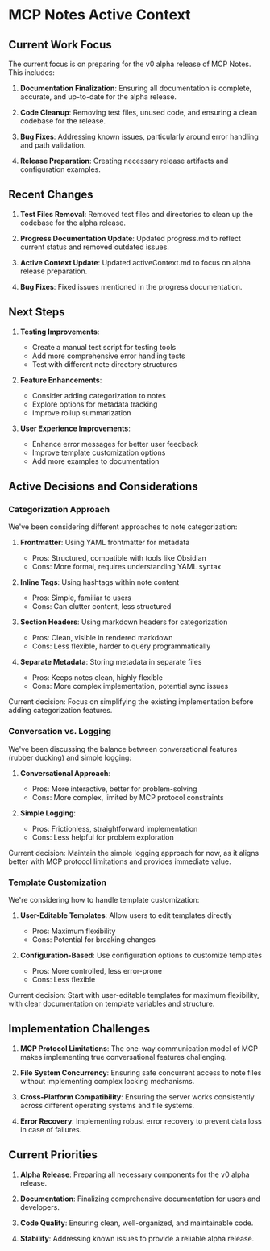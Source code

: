 # MCP Notes Active Context

## Current Work Focus

The current focus is on preparing for the v0 alpha release of MCP Notes. This includes:

1. **Documentation Finalization**: Ensuring all documentation is complete, accurate, and up-to-date for the alpha release.

2. **Code Cleanup**: Removing test files, unused code, and ensuring a clean codebase for the release.

3. **Bug Fixes**: Addressing known issues, particularly around error handling and path validation.

4. **Release Preparation**: Creating necessary release artifacts and configuration examples.

## Recent Changes

1. **Test Files Removal**: Removed test files and directories to clean up the codebase for the alpha release.

2. **Progress Documentation Update**: Updated progress.md to reflect current status and removed outdated issues.

3. **Active Context Update**: Updated activeContext.md to focus on alpha release preparation.

4. **Bug Fixes**: Fixed issues mentioned in the progress documentation.

## Next Steps

1. **Testing Improvements**:
   - Create a manual test script for testing tools
   - Add more comprehensive error handling tests
   - Test with different note directory structures

2. **Feature Enhancements**:
   - Consider adding categorization to notes
   - Explore options for metadata tracking
   - Improve rollup summarization

3. **User Experience Improvements**:
   - Enhance error messages for better user feedback
   - Improve template customization options
   - Add more examples to documentation

## Active Decisions and Considerations

### Categorization Approach

We've been considering different approaches to note categorization:

1. **Frontmatter**: Using YAML frontmatter for metadata
   - Pros: Structured, compatible with tools like Obsidian
   - Cons: More formal, requires understanding YAML syntax

2. **Inline Tags**: Using hashtags within note content
   - Pros: Simple, familiar to users
   - Cons: Can clutter content, less structured

3. **Section Headers**: Using markdown headers for categorization
   - Pros: Clean, visible in rendered markdown
   - Cons: Less flexible, harder to query programmatically

4. **Separate Metadata**: Storing metadata in separate files
   - Pros: Keeps notes clean, highly flexible
   - Cons: More complex implementation, potential sync issues

Current decision: Focus on simplifying the existing implementation before adding categorization features.

### Conversation vs. Logging

We've been discussing the balance between conversational features (rubber ducking) and simple logging:

1. **Conversational Approach**:
   - Pros: More interactive, better for problem-solving
   - Cons: More complex, limited by MCP protocol constraints

2. **Simple Logging**:
   - Pros: Frictionless, straightforward implementation
   - Cons: Less helpful for problem exploration

Current decision: Maintain the simple logging approach for now, as it aligns better with MCP protocol limitations and provides immediate value.

### Template Customization

We're considering how to handle template customization:

1. **User-Editable Templates**: Allow users to edit templates directly
   - Pros: Maximum flexibility
   - Cons: Potential for breaking changes

2. **Configuration-Based**: Use configuration options to customize templates
   - Pros: More controlled, less error-prone
   - Cons: Less flexible

Current decision: Start with user-editable templates for maximum flexibility, with clear documentation on template variables and structure.

## Implementation Challenges

1. **MCP Protocol Limitations**: The one-way communication model of MCP makes implementing true conversational features challenging.

2. **File System Concurrency**: Ensuring safe concurrent access to note files without implementing complex locking mechanisms.

3. **Cross-Platform Compatibility**: Ensuring the server works consistently across different operating systems and file systems.

4. **Error Recovery**: Implementing robust error recovery to prevent data loss in case of failures.

## Current Priorities

1. **Alpha Release**: Preparing all necessary components for the v0 alpha release.

2. **Documentation**: Finalizing comprehensive documentation for users and developers.

3. **Code Quality**: Ensuring clean, well-organized, and maintainable code.

4. **Stability**: Addressing known issues to provide a reliable alpha release.
